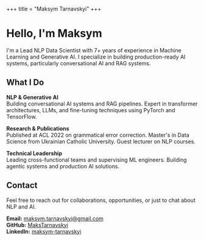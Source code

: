 +++
title = "Maksym Tarnavskyi"
+++

# Hello, I'm Maksym

I'm a Lead NLP Data Scientist with 7+ years of experience in Machine Learning and Generative AI. I specialize in building production-ready AI systems, particularly conversational AI and RAG systems.

## What I Do

**NLP & Generative AI**  
Building conversational AI systems and RAG pipelines. Expert in transformer architectures, LLMs, and fine-tuning techniques using PyTorch and TensorFlow.

**Research & Publications**  
Published at ACL 2022 on grammatical error correction. Master's in Data Science from Ukrainian Catholic University. Guest lecturer on NLP courses.

**Technical Leadership**  
Leading cross-functional teams and supervising ML engineers. Building agentic systems and production AI solutions.

## Contact

Feel free to reach out for collaborations, opportunities, or just to chat about NLP and AI.

**Email:** [maksym.tarnavskyi@gmail.com](mailto:maksym.tarnavskyi@gmail.com)  
**GitHub:** [MaksTarnavskyi](https://github.com/MaksTarnavskyi)  
**LinkedIn:** [maksym-tarnavskyi](https://linkedin.com/in/maksym-tarnavskyi)